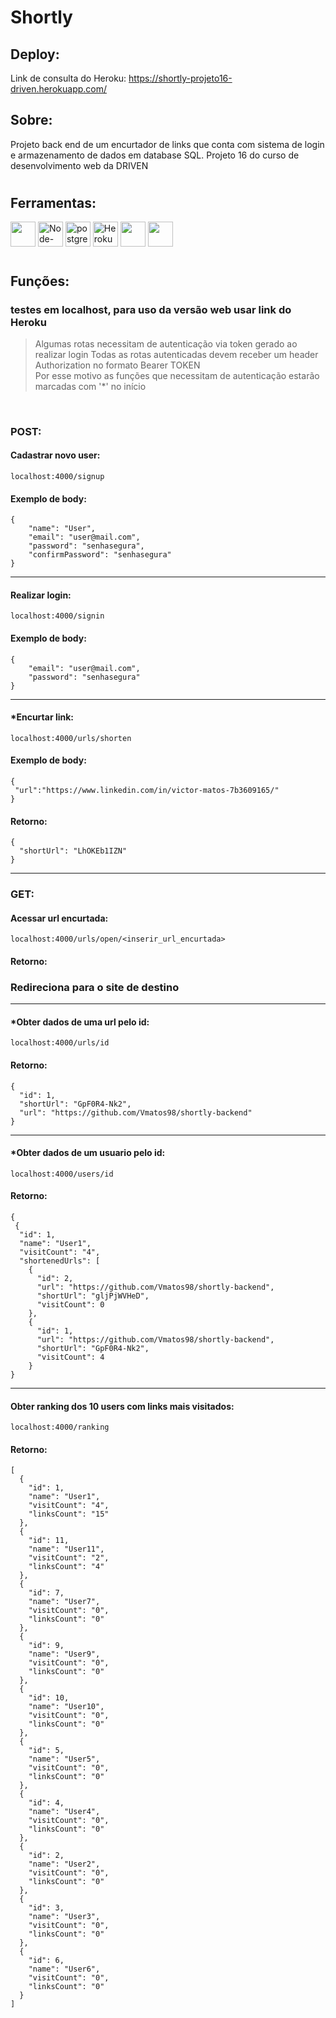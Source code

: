 # Shortly

## Deploy:
Link de consulta do Heroku: 
https://shortly-projeto16-driven.herokuapp.com/

## Sobre:
Projeto back end de um encurtador de links que conta com sistema de login e armazenamento de dados em database SQL.
Projeto 16 do curso de desenvolvimento web da DRIVEN
#
## Ferramentas:
<p float="left">
 <img style='height: 40px' src="https://cdn.jsdelivr.net/gh/devicons/devicon/icons/javascript/javascript-original.svg" />
<img style='height: 40px' alt="Node-JS" src="https://cdn.jsdelivr.net/gh/devicons/devicon/icons/nodejs/nodejs-original.svg" />
<img style='height: 40px' alt="postgresql" src="https://cdn.jsdelivr.net/gh/devicons/devicon/icons/postgresql/postgresql-plain-wordmark.svg"/>
 <img style='height: 40px' alt="Heroku" src="https://cdn.jsdelivr.net/gh/devicons/devicon/icons/heroku/heroku-original.svg"/>
  <img style='height: 40px' src="https://cdn.jsdelivr.net/gh/devicons/devicon/icons/express/express-original.svg" />
  <img style='height: 40px' src="https://cdn.jsdelivr.net/gh/devicons/devicon/icons/vscode/vscode-original.svg" />
</p>

#
## Funções:
### testes em localhost, para uso da versão web usar link do Heroku
> Algumas rotas necessitam de autenticação via token gerado ao realizar login
> Todas as rotas autenticadas devem receber um header Authorization no formato Bearer TOKEN<br> 
> Por esse motivo as funções que necessitam de autenticação estarão marcadas com '*' no início 
<br/>

### POST:
#### Cadastrar novo user: 
 ~~~
 localhost:4000/signup
 ~~~ 
#### Exemplo de body:
~~~ 
{
	"name": "User",
    "email": "user@mail.com",
    "password": "senhasegura",
    "confirmPassword": "senhasegura"
}
~~~
---
#### Realizar login: 
 ~~~
 localhost:4000/signin
 ~~~ 
#### Exemplo de body:
~~~ 
{
    "email": "user@mail.com",
    "password": "senhasegura"
}
~~~
---
#### *Encurtar link: 
 ~~~
 localhost:4000/urls/shorten
 ~~~ 
#### Exemplo de body:
~~~ 
{
 "url":"https://www.linkedin.com/in/victor-matos-7b3609165/"
}
~~~
#### Retorno:
~~~
{
  "shortUrl": "LhOKEb1IZN"
}
~~~
---
### GET:
#### Acessar url encurtada: 
 ~~~
 localhost:4000/urls/open/<inserir_url_encurtada>
 ~~~
 #### Retorno:
### Redireciona para o site de destino
---
#### *Obter dados de uma url pelo id: 
 ~~~
 localhost:4000/urls/id
 ~~~
 #### Retorno:
~~~
{
  "id": 1,
  "shortUrl": "GpF0R4-Nk2",
  "url": "https://github.com/Vmatos98/shortly-backend"
}
~~~
---
#### *Obter dados de um usuario pelo id: 
 ~~~
 localhost:4000/users/id
 ~~~
 #### Retorno:
~~~
{
 {
  "id": 1,
  "name": "User1",
  "visitCount": "4",
  "shortenedUrls": [
    {
      "id": 2,
      "url": "https://github.com/Vmatos98/shortly-backend",
      "shortUrl": "gljPjWVHeD",
      "visitCount": 0
    },
    {
      "id": 1,
      "url": "https://github.com/Vmatos98/shortly-backend",
      "shortUrl": "GpF0R4-Nk2",
      "visitCount": 4
    }
}
~~~
---
#### Obter ranking dos 10 users com links mais visitados: 
 ~~~
 localhost:4000/ranking
 ~~~
 #### Retorno:
~~~
[
  {
    "id": 1,
    "name": "User1",
    "visitCount": "4",
    "linksCount": "15"
  },
  {
    "id": 11,
    "name": "User11",
    "visitCount": "2",
    "linksCount": "4"
  },
  {
    "id": 7,
    "name": "User7",
    "visitCount": "0",
    "linksCount": "0"
  },
  {
    "id": 9,
    "name": "User9",
    "visitCount": "0",
    "linksCount": "0"
  },
  {
    "id": 10,
    "name": "User10",
    "visitCount": "0",
    "linksCount": "0"
  },
  {
    "id": 5,
    "name": "User5",
    "visitCount": "0",
    "linksCount": "0"
  },
  {
    "id": 4,
    "name": "User4",
    "visitCount": "0",
    "linksCount": "0"
  },
  {
    "id": 2,
    "name": "User2",
    "visitCount": "0",
    "linksCount": "0"
  },
  {
    "id": 3,
    "name": "User3",
    "visitCount": "0",
    "linksCount": "0"
  },
  {
    "id": 6,
    "name": "User6",
    "visitCount": "0",
    "linksCount": "0"
  }
]
~~~
